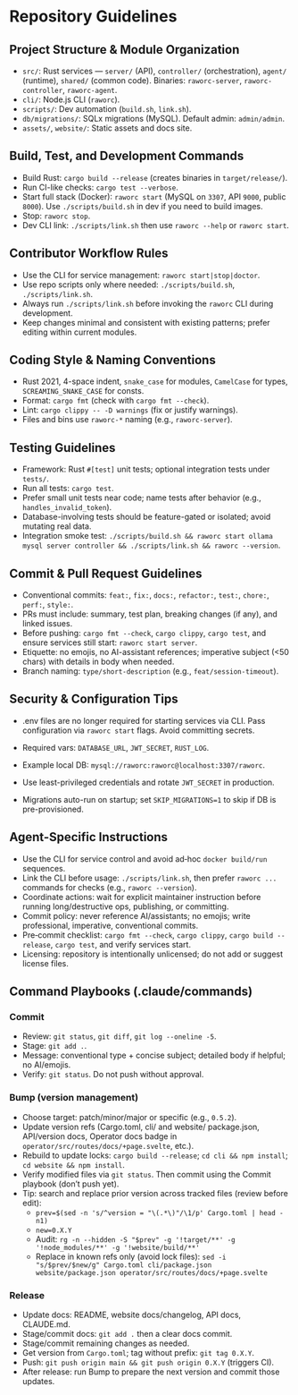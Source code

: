# Repository Guidelines

## Project Structure & Module Organization
- `src/`: Rust services — `server/` (API), `controller/` (orchestration), `agent/` (runtime), `shared/` (common code). Binaries: `raworc-server`, `raworc-controller`, `raworc-agent`.
- `cli/`: Node.js CLI (`raworc`).
- `scripts/`: Dev automation (`build.sh`, `link.sh`).
- `db/migrations/`: SQLx migrations (MySQL). Default admin: `admin/admin`.
- `assets/`, `website/`: Static assets and docs site.

## Build, Test, and Development Commands
- Build Rust: `cargo build --release` (creates binaries in `target/release/`).
- Run CI-like checks: `cargo test --verbose`.
- Start full stack (Docker): `raworc start` (MySQL on `3307`, API `9000`, public `8000`). Use `./scripts/build.sh` in dev if you need to build images.
- Stop: `raworc stop`.
- Dev CLI link: `./scripts/link.sh` then use `raworc --help` or `raworc start`.

## Contributor Workflow Rules
- Use the CLI for service management: `raworc start|stop|doctor`.
- Use repo scripts only where needed: `./scripts/build.sh`, `./scripts/link.sh`.
- Always run `./scripts/link.sh` before invoking the `raworc` CLI during development.
- Keep changes minimal and consistent with existing patterns; prefer editing within current modules.

## Coding Style & Naming Conventions
- Rust 2021, 4-space indent, `snake_case` for modules, `CamelCase` for types, `SCREAMING_SNAKE_CASE` for consts.
- Format: `cargo fmt` (check with `cargo fmt --check`).
- Lint: `cargo clippy -- -D warnings` (fix or justify warnings).
- Files and bins use `raworc-*` naming (e.g., `raworc-server`).

## Testing Guidelines
- Framework: Rust `#[test]` unit tests; optional integration tests under `tests/`.
- Run all tests: `cargo test`.
- Prefer small unit tests near code; name tests after behavior (e.g., `handles_invalid_token`).
- Database-involving tests should be feature-gated or isolated; avoid mutating real data.
- Integration smoke test: `./scripts/build.sh && raworc start ollama mysql server controller && ./scripts/link.sh && raworc --version`.

## Commit & Pull Request Guidelines
- Conventional commits: `feat:`, `fix:`, `docs:`, `refactor:`, `test:`, `chore:`, `perf:`, `style:`.
- PRs must include: summary, test plan, breaking changes (if any), and linked issues.
- Before pushing: `cargo fmt --check`, `cargo clippy`, `cargo test`, and ensure services still start: `raworc start server`.
- Etiquette: no emojis, no AI-assistant references; imperative subject (<50 chars) with details in body when needed.
- Branch naming: `type/short-description` (e.g., `feat/session-timeout`).

## Security & Configuration Tips
- .env files are no longer required for starting services via CLI. Pass configuration via `raworc start` flags. Avoid committing secrets.
- Required vars: `DATABASE_URL`, `JWT_SECRET`, `RUST_LOG`.
 
- Example local DB: `mysql://raworc:raworc@localhost:3307/raworc`.
- Use least-privileged credentials and rotate `JWT_SECRET` in production.
- Migrations auto-run on startup; set `SKIP_MIGRATIONS=1` to skip if DB is pre-provisioned.

## Agent-Specific Instructions
- Use the CLI for service control and avoid ad‑hoc `docker build/run` sequences.
- Link the CLI before usage: `./scripts/link.sh`, then prefer `raworc ...` commands for checks (e.g., `raworc --version`).
- Coordinate actions: wait for explicit maintainer instruction before running long/destructive ops, publishing, or committing.
- Commit policy: never reference AI/assistants; no emojis; write professional, imperative, conventional commits.
- Pre‑commit checklist: `cargo fmt --check`, `cargo clippy`, `cargo build --release`, `cargo test`, and verify services start.
- Licensing: repository is intentionally unlicensed; do not add or suggest license files.

## Command Playbooks (.claude/commands)
### Commit
- Review: `git status`, `git diff`, `git log --oneline -5`.
- Stage: `git add .`.
- Message: conventional type + concise subject; detailed body if helpful; no AI/emojis.
- Verify: `git status`. Do not push without approval.

### Bump (version management)
- Choose target: patch/minor/major or specific (e.g., `0.5.2`).
- Update version refs (Cargo.toml, cli/ and website/ package.json, API/version docs, Operator docs badge in `operator/src/routes/docs/+page.svelte`, etc.).
- Rebuild to update locks: `cargo build --release`; `cd cli && npm install`; `cd website && npm install`.
- Verify modified files via `git status`. Then commit using the Commit playbook (don’t push yet).
- Tip: search and replace prior version across tracked files (review before edit):
  - `prev=$(sed -n 's/^version = "\(.*\)"/\1/p' Cargo.toml | head -n1)`
  - `new=0.X.Y`
  - Audit: `rg -n --hidden -S "$prev" -g '!target/**' -g '!node_modules/**' -g '!website/build/**'` 
  - Replace in known refs only (avoid lock files): `sed -i "s/$prev/$new/g" Cargo.toml cli/package.json website/package.json operator/src/routes/docs/+page.svelte`

### Release
- Update docs: README, website docs/changelog, API docs, CLAUDE.md.
- Stage/commit docs: `git add .` then a clear docs commit.
- Stage/commit remaining changes as needed.
- Get version from `Cargo.toml`; tag without prefix: `git tag 0.X.Y`.
- Push: `git push origin main && git push origin 0.X.Y` (triggers CI).
- After release: run Bump to prepare the next version and commit those updates.
